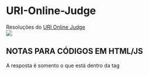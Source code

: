 # URI-Online-Judge
  Resoluções do [URI Online Judge](https://www.urionlinejudge.com.br)<br/>
  ![](https://www.jornalbomdia.com.br/tb_noticias/4009/urii.png)<br/>

## NOTAS PARA CÓDIGOS EM HTML/JS
  A resposta é somento o que está dentro da tag **_<script>_**.<br/>
  ~~~javascript
  <script>...</script>
  ~~~
  Na entrada de dados trocar **_prompt()_** por **_lines.shift()_**.<br/>
  ~~~javascript
  var a = prompt() --> var a = lines.shift()
  ~~~
  Manter as 2 primeiras linhas que estão ao abrir o URI.
  ~~~javascript
  var input = require('fs').readFileSync('/dev/stdin', 'utf8');<br/>
  var lines = input.split('\n');
  ~~~
  
## OUTROS
  Deixe seu comentário ou sujestão👍
